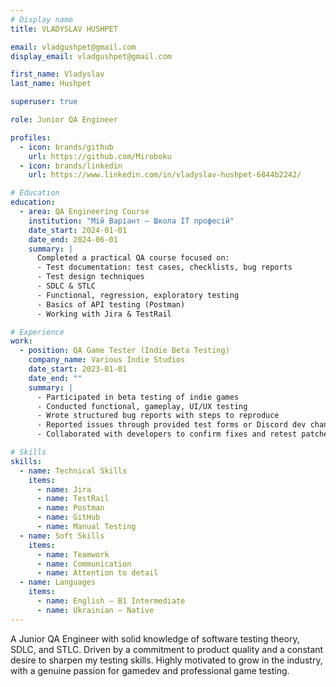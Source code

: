 ```yaml
---
# Display name
title: VLADYSLAV HUSHPET

email: vladgushpet@gmail.com
display_email: vladgushpet@gmail.com

first_name: Vladyslav
last_name: Hushpet

superuser: true

role: Junior QA Engineer

profiles:
  - icon: brands/github
    url: https://github.com/Miroboku
  - icon: brands/linkedin
    url: https://www.linkedin.com/in/vladyslav-hushpet-6844b2242/

# Education
education:
  - area: QA Engineering Course
    institution: "Мій Варіант — Школа IT професій"
    date_start: 2024-01-01
    date_end: 2024-06-01
    summary: |
      Completed a practical QA course focused on:
      - Test documentation: test cases, checklists, bug reports
      - Test design techniques
      - SDLC & STLC
      - Functional, regression, exploratory testing
      - Basics of API testing (Postman)
      - Working with Jira & TestRail

# Experience
work:
  - position: QA Game Tester (Indie Beta Testing)
    company_name: Various Indie Studios
    date_start: 2023-01-01
    date_end: ""
    summary: |
      - Participated in beta testing of indie games
      - Conducted functional, gameplay, UI/UX testing
      - Wrote structured bug reports with steps to reproduce
      - Reported issues through provided test forms or Discord dev channels
      - Collaborated with developers to confirm fixes and retest patches

# Skills
skills:
  - name: Technical Skills
    items:
      - name: Jira
      - name: TestRail
      - name: Postman
      - name: GitHub
      - name: Manual Testing
  - name: Soft Skills
    items:
      - name: Teamwork
      - name: Communication
      - name: Attention to detail
  - name: Languages
    items:
      - name: English — B1 Intermediate
      - name: Ukrainian — Native
---
```


A Junior QA Engineer with solid knowledge of software testing theory, SDLC, and STLC. Driven by a commitment to product quality and a constant desire to sharpen my testing skills. Highly motivated to grow in the industry, with a genuine passion for gamedev and professional game testing.
